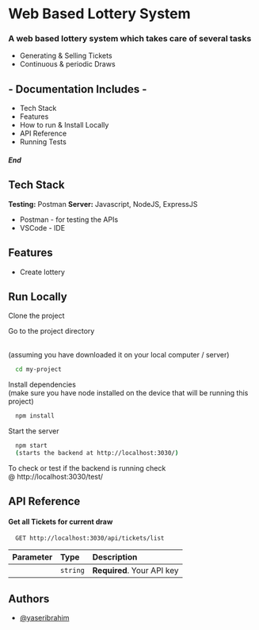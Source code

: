 # Web Based Lottery System


### A web based lottery system which takes care of several tasks
- Generating & Selling Tickets
- Continuous & periodic Draws


## - Documentation Includes -
- Tech Stack
- Features
- How to run & Install Locally
- API Reference
- Running Tests
##### End


## Tech Stack

**Testing:** Postman
**Server:** Javascript, NodeJS, ExpressJS

- Postman - for testing the APIs
- VSCode - IDE 



## Features

- Create lottery


## Run Locally


Clone the project


Go to the project directory

\
(assuming you have downloaded it on your local computer / server)
```bash
  cd my-project
```


Install dependencies
\
(make sure you have node installed on the device that will be running this project)

```bash
  npm install
```


Start the server

```bash
  npm start
  (starts the backend at http://localhost:3030/)
```

To check or test
if the backend is running check 
\
@ http://localhost:3030/test/



## API Reference

#### Get all Tickets for current draw

```http
  GET http://localhost:3030/api/tickets/list
```

| Parameter | Type     | Description                |
| :-------- | :------- | :------------------------- |
|  | `string` | **Required**. Your API key |




## Authors

- [@yaseribrahim](https://www.github.com/yessur3808)